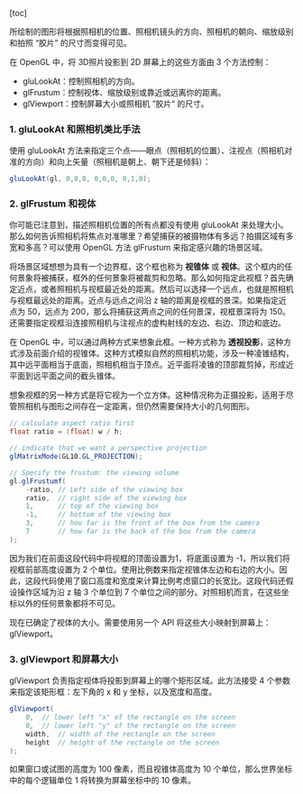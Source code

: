 [toc]

所绘制的图形将根据照相机的位置、照相机镜头的方向、照相机的朝向、缩放级别和拍照 “胶片” 的尺寸而变得可见。

在 OpenGL 中，将 3D照片投影到 2D 屏幕上的这些方面由 3 个方法控制：

+ gluLookAt：控制照相机的方向。
+ glFrustum：控制视体、缩放级别或靠近或远离你的距离。
+ glViewport：控制屏幕大小或照相机 ”胶片“ 的尺寸。

### 1. gluLookAt 和照相机类比手法

使用 gluLookAt 方法来指定三个点——眼点（照相机的位置）、注视点（照相机对准的方向）和向上矢量（照相机是朝上、朝下还是倾斜）：

```java
gluLookAt(gl, 0,0,0, 0,0,0, 0,1,0);
```

### 2. glFrustum 和视体

你可能已注意到，描述照相机位置的所有点都没有使用 gluLookAt 来处理大小。那么如何告诉照相机将焦点对准哪里？希望捕获的被摄物体有多远？拍摄区域有多宽和多高？可以使用 OpenGL 方法 glFrustum 来指定感兴趣的场景区域。

将场景区域想想为具有一个边界框，这个框也称为 **视锥体** 或 **视体**。这个框内的任何景象将被捕获，框外的任何景象将被裁剪和忽略。那么如何指定此视框？首先确定近点，或者照相机与视框最近处的距离。然后可以选择一个远点，也就是照相机与视框最远处的距离。近点与远点之间沿 z 轴的距离是视框的景深。如果指定近点为 50，远点为 200，那么将捕获这两点之间的任何景深，视框景深将为 150。还需要指定视框沿连接照相机与注视点的虚构射线的左边、右边、顶边和底边。

在 OpenGL 中，可以通过两种方式来想象此框。一种方式称为 **透视投影**，这种方式涉及前面介绍的视锥体。这种方式模拟自然的照相机功能，涉及一种凌锥结构，其中远平面相当于底面，照相机相当于顶点。近平面将凌锥的顶部裁剪掉，形成近平面到远平面之间的截头锥体。

想象视框的另一种方式是将它视为一个立方体。这种情况称为正摄投影，适用于尽管照相机与图形之间存在一定距离，但仍然需要保持大小的几何图形。

```java
// calculate aspect ratio first
float ratio = (float) w / h;

// indicate that we want a perspective projection
glMatrixMode(GL10.GL_PROJECTION);

// Specify the frustum: the viewing volume
gl.glFrustumf(
	-ratio,	// Left side of the viewing box
    ratio,	// right side of the viewing box
    1,		// top of the viewing box
    -1,		// bottom of the viewing box
    3,		// how far is the front of the box from the camera
    7		// how far is the back of the box from the camera
);
```

因为我们在前面这段代码中将视框的顶面设置为1，将底面设置为 -1，所以我们将视框前部高度设置为 2 个单位。使用比例数来指定视锥体左边和右边的大小。因此，这段代码使用了窗口高度和宽度来计算比例考虑窗口的长宽比。这段代码还假设操作区域为沿 z 轴 3 个单位到 7 个单位之间的部分。对照相机而言，在这些坐标以外的任何景象都将不可见。

现在已确定了视体的大小。需要使用另一个 API 将这些大小映射到屏幕上：glViewport。

### 3. glViewport 和屏幕大小

glViewport 负责指定视体将投影到屏幕上的哪个矩形区域。此方法接受 4 个参数来指定该矩形框：左下角的 x 和 y 坐标，以及宽度和高度。

```java
glViewport(
	0,	// lower left "x" of the rectangle on the screen
    0,	// lower left "y" of the rectangle on the screen
    width,	// width of the rectangle on the screen
    height	// height of the rectangle on the screen
);
```

如果窗口或试图的高度为 100 像素，而且视锥体高度为 10 个单位，那么世界坐标中的每个逻辑单位 1 将转换为屏幕坐标中的 10 像素。